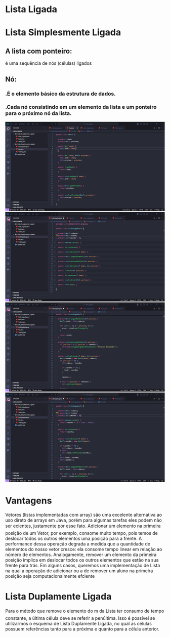 # Lista Ligada

# Lista Simplesmente Ligada

## A lista com ponteiro: 
  é uma sequência de nós (células) ligados
## Nó: 
### .É o elemento básico da estrutura de dados. 

### .Cada nó consistindo em um elemento da lista e um ponteiro para o próximo nó da lista.

  ![alt text](<Static/No.java - Lista_Ligada - Visual Studio Code 02_12_2024 13_39_56.png>)
  ![alt text](<Static/No.java - Lista_Ligada - Visual Studio Code 02_12_2024 13_41_34.png>)
  ![alt text](<Static/No.java - Lista_Ligada - Visual Studio Code 02_12_2024 13_40_55.png>) 
  ![alt text](<Static/No.java - Lista_Ligada - Visual Studio Code 02_12_2024 13_40_44.png>)
# Vantagens

  Vetores (listas implementadas com array) são uma excelente alternativa ao uso direto de arrays em Java,
porém para algumas tarefas eles podem não ser ecientes, justamente por esse fato.
Adicionar um elemento na primeira posição de um Vetor, por exemplo, consome muito tempo, pois temos
de deslocar todos os outros elementos uma posição para a frente. A performance dessa operação degrada
a medida que a quantidade de elementos do nosso vetor cresce: ela consome tempo linear em relação ao
número de elementos.
  Analogamente, remover um elemento da primeira posição implica em deslocar todos os outros elementos
que estão na sua frente para trás.
  Em alguns casos, queremos uma implementação de Lista na qual a operação de adicionar ou a de remover
um aluno na primeira posição seja computacionalmente efciente


# Lista Duplamente Ligada
  Para o método que remove o elemento do m da Lista ter consumo de tempo constante, a última célula
deve se referir a penúltima. Isso é possível se utilizarmos o esquema de Lista Duplamente Ligada, no qual as
células possuem referências tanto para a próxima e quanto para a célula anterior.